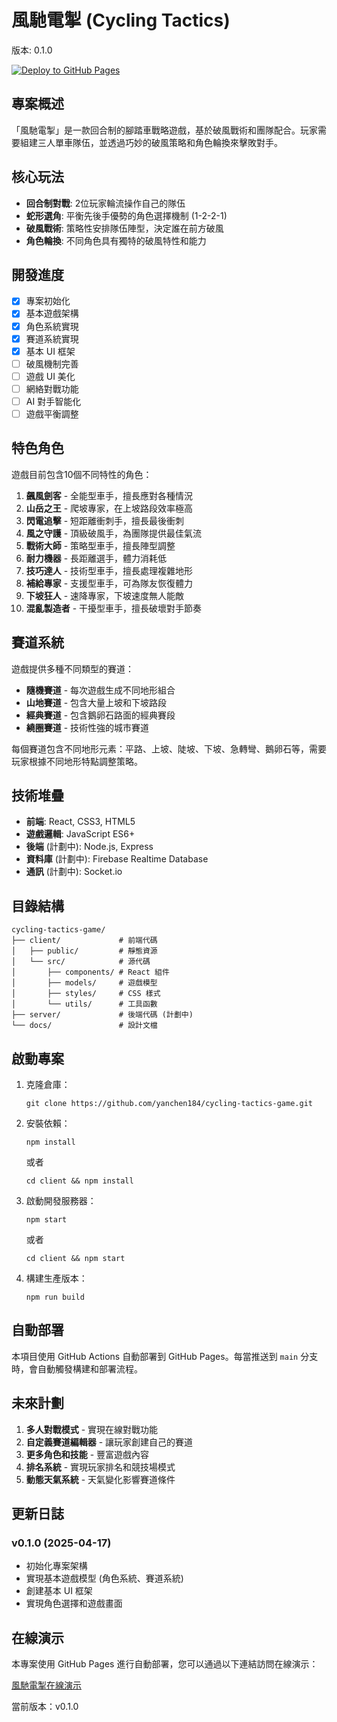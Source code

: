 # 風馳電掣 (Cycling Tactics)

版本: 0.1.0

[![Deploy to GitHub Pages](https://github.com/yanchen184/cycling-tactics-game/actions/workflows/deploy.yml/badge.svg)](https://github.com/yanchen184/cycling-tactics-game/actions/workflows/deploy.yml)

## 專案概述

「風馳電掣」是一款回合制的腳踏車戰略遊戲，基於破風戰術和團隊配合。玩家需要組建三人單車隊伍，並透過巧妙的破風策略和角色輪換來擊敗對手。

## 核心玩法

- **回合制對戰**: 2位玩家輪流操作自己的隊伍
- **蛇形選角**: 平衡先後手優勢的角色選擇機制 (1-2-2-1)
- **破風戰術**: 策略性安排隊伍陣型，決定誰在前方破風
- **角色輪換**: 不同角色具有獨特的破風特性和能力

## 開發進度

- [x] 專案初始化
- [x] 基本遊戲架構
- [x] 角色系統實現
- [x] 賽道系統實現
- [x] 基本 UI 框架
- [ ] 破風機制完善
- [ ] 遊戲 UI 美化
- [ ] 網絡對戰功能
- [ ] AI 對手智能化
- [ ] 遊戲平衡調整

## 特色角色

遊戲目前包含10個不同特性的角色：

1. **飆風劍客** - 全能型車手，擅長應對各種情況
2. **山岳之王** - 爬坡專家，在上坡路段效率極高
3. **閃電追擊** - 短距離衝刺手，擅長最後衝刺
4. **風之守護** - 頂級破風手，為團隊提供最佳氣流
5. **戰術大師** - 策略型車手，擅長陣型調整
6. **耐力機器** - 長距離選手，體力消耗低
7. **技巧達人** - 技術型車手，擅長處理複雜地形
8. **補給專家** - 支援型車手，可為隊友恢復體力
9. **下坡狂人** - 速降專家，下坡速度無人能敵
10. **混亂製造者** - 干擾型車手，擅長破壞對手節奏

## 賽道系統

遊戲提供多種不同類型的賽道：

- **隨機賽道** - 每次遊戲生成不同地形組合
- **山地賽道** - 包含大量上坡和下坡路段
- **經典賽道** - 包含鵝卵石路面的經典賽段
- **繞圈賽道** - 技術性強的城市賽道

每個賽道包含不同地形元素：平路、上坡、陡坡、下坡、急轉彎、鵝卵石等，需要玩家根據不同地形特點調整策略。

## 技術堆疊

- **前端**: React, CSS3, HTML5
- **遊戲邏輯**: JavaScript ES6+
- **後端** (計劃中): Node.js, Express
- **資料庫** (計劃中): Firebase Realtime Database
- **通訊** (計劃中): Socket.io

## 目錄結構

```
cycling-tactics-game/
├── client/             # 前端代碼
│   ├── public/         # 靜態資源
│   └── src/            # 源代碼
│       ├── components/ # React 組件
│       ├── models/     # 遊戲模型
│       ├── styles/     # CSS 樣式
│       └── utils/      # 工具函數
├── server/             # 後端代碼 (計劃中)
└── docs/               # 設計文檔
```

## 啟動專案

1. 克隆倉庫：
   ```
   git clone https://github.com/yanchen184/cycling-tactics-game.git
   ```

2. 安裝依賴：
   ```
   npm install
   ```
   或者
   ```
   cd client && npm install
   ```

3. 啟動開發服務器：
   ```
   npm start
   ```
   或者
   ```
   cd client && npm start
   ```

4. 構建生產版本：
   ```
   npm run build
   ```

## 自動部署

本項目使用 GitHub Actions 自動部署到 GitHub Pages。每當推送到 `main` 分支時，會自動觸發構建和部署流程。

## 未來計劃

1. **多人對戰模式** - 實現在線對戰功能
2. **自定義賽道編輯器** - 讓玩家創建自己的賽道
3. **更多角色和技能** - 豐富遊戲內容
4. **排名系統** - 實現玩家排名和競技場模式
5. **動態天氣系統** - 天氣變化影響賽道條件

## 更新日誌

### v0.1.0 (2025-04-17)
- 初始化專案架構
- 實現基本遊戲模型 (角色系統、賽道系統)
- 創建基本 UI 框架
- 實現角色選擇和遊戲畫面

## 在線演示

本專案使用 GitHub Pages 進行自動部署，您可以通過以下連結訪問在線演示：

[風馳電掣在線演示](https://yanchen184.github.io/cycling-tactics-game/)

當前版本：v0.1.0
